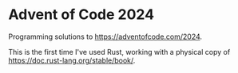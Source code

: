 # Advent of Code 2024

Programming solutions to https://adventofcode.com/2024.

This is the first time I've used Rust, working with a physical copy of https://doc.rust-lang.org/stable/book/.
